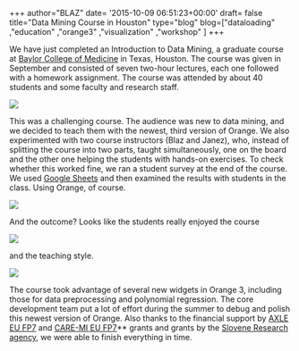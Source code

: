 +++
author="BLAZ"
date= '2015-10-09 06:51:23+00:00'
draft= false
title="Data Mining Course in Houston"
type="blog"
blog=["dataloading" ,"education" ,"orange3" ,"visualization" ,"workshop" ]
+++

We have just completed an Introduction to Data Mining, a graduate course at [Baylor College of Medicine](https://www.bcm.edu) in Texas, Houston. The course was given in September and consisted of seven two-hour lectures, each one followed with a homework assignment. The course was attended by about 40 students and some faculty and research staff.

![](/images/2015/10/dm-course-baylor.jpg)

This was a challenging course. The audience was new to data mining, and we decided to teach them with the newest, third version of Orange. We also experimented with two course instructors (Blaz and Janez), who, instead of splitting the course into two parts, taught simultaneously, one on the board and the other one helping the students with hands-on exercises. To check whether this worked fine, we ran a student survey at the end of the course. We used [Google Sheets](https://github.com/biolab/orange3-prototypes) and then examined the results with students in the class. Using Orange, of course.

![](/images/2015/10/bcm-course-gsheets.png)

And the outcome? Looks like the students really enjoyed the course

![](/images/2015/10/bcm-course-toafriend.png)

and the teaching style.

![](/images/2015/10/bcm-course-teachingstyle.png)

The course took advantage of several new widgets in Orange 3, including those for data preprocessing and polynomial regression. The core development team put a lot of effort during the summer to debug and polish this newest version of Orange. Also thanks to the financial support by [AXLE EU FP7](http://axleproject.eu/) and [CARE-MI EU FP7](http://cordis.europa.eu/project/rcn/94265_en.html)** grants and grants by the [Slovene Research agency](https://www.arrs.gov.si/en/novo.asp), we were able to finish everything in time.
